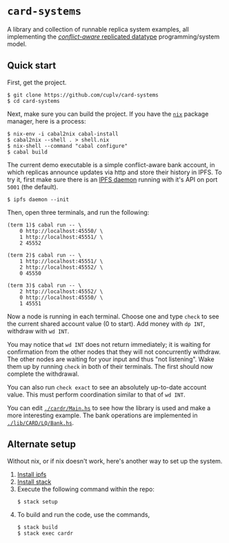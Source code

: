 # `card-systems` #

A library and collection of runnable replica system examples, all
implementing the [*conflict-aware* replicated datatype][1]
programming/system model.


## Quick start ##

First, get the project.

    $ git clone https://github.com/cuplv/card-systems
    $ cd card-systems

Next, make sure you can build the project.  If you have the
[`nix`](https://nixos.org) package manager, here is a process:

    $ nix-env -i cabal2nix cabal-install
    $ cabal2nix --shell . > shell.nix
    $ nix-shell --command "cabal configure"
    $ cabal build

The current demo executable is a simple conflict-aware bank account,
in which replicas announce updates via http and store their history in
IPFS.  To try it, first make sure there is an [IPFS daemon][4] running
with it's API on port `5001` (the default).

    $ ipfs daemon --init

Then, open three terminals, and run the following:

    (term 1)$ cabal run -- \
        0 http://localhost:45550/ \
        1 http://localhost:45551/ \
        2 45552

    (term 2)$ cabal run -- \
        1 http://localhost:45551/ \
        2 http://localhost:45552/ \
        0 45550

    (term 3)$ cabal run -- \
        2 http://localhost:45552/ \
        0 http://localhost:45550/ \
        1 45551

Now a node is running in each terminal.  Choose one and type `check`
to see the current shared account value (0 to start).  Add money with
`dp INT`, withdraw with `wd INT`.

You may notice that `wd INT` does not return immediately; it is
waiting for confirmation from the other nodes that they will not
concurrently withdraw.  The other nodes are waiting for your input and
thus "not listening".  Wake them up by running `check` in both of
their terminals.  The first should now complete the withdrawal.

You can also run `check exact` to see an absolutely up-to-date account
value.  This must perform coordination similar to that of `wd INT`.

You can edit [`./cardr/Main.hs`][2] to see how the library is used and
make a more interesting example.  The bank operations are implemented
in [`./lib/CARD/LQ/Bank.hs`][3].


## Alternate setup ##
Without nix, or if nix doesn't work, here's another way to set up the system.

1. [Install ipfs](https://docs.ipfs.io/introduction/install/)
1. [Install stack](https://docs.haskellstack.org/en/stable/README/#how-to-install)
1. Execute the following command within the repo:
    ```
    $ stack setup
    ```
1. To build and run the code, use the commands,
    ```
    $ stack build
    $ stack exec cardr
    ```

[1]: https://arxiv.org/abs/1802.08733
[2]: ./cardr/Main.hs
[3]: ./lib/CARD/LQ/Bank.hs
[4]: https://docs.ipfs.io/introduction/install/
